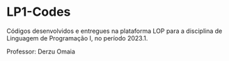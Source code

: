 # LP1-Codes
Códigos desenvolvidos e entregues na plataforma LOP para a disciplina de Linguagem de Programação I, no período 2023.1.

Professor: Derzu Omaia

